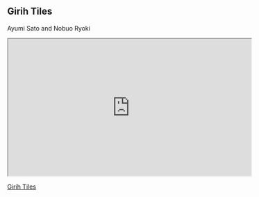 ## Girih Tiles

Ayumi Sato and Nobuo Ryoki

<div>
<iframe src="https://www.youtube.com/embed/RNbaDg0-6VQ" width="560" height="315"></iframe>
</div>


[Girih Tiles](https://www.thingiverse.com/thing:5844755)
